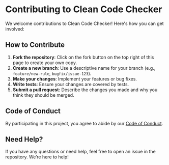 # Contributing to Clean Code Checker

We welcome contributions to Clean Code Checker! Here's how you can get involved:

## How to Contribute
1. **Fork the repository**: Click on the fork button on the top right of this page to create your own copy.
2. **Create a new branch**: Use a descriptive name for your branch (e.g., `feature/new-rule`, `bugfix/issue-123`).
3. **Make your changes**: Implement your features or bug fixes.
4. **Write tests**: Ensure your changes are covered by tests.
5. **Submit a pull request**: Describe the changes you made and why you think they should be merged.

## Code of Conduct
By participating in this project, you agree to abide by our [Code of Conduct](CODE_OF_CONDUCT.md).

## Need Help?
If you have any questions or need help, feel free to open an issue in the repository. We’re here to help!
